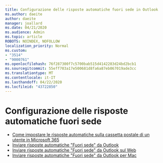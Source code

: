 ```yaml
---
title: Configurazione delle risposte automatiche fuori sede in Outlook
ms.author: daeite
author: daeite
manager: joallard
ms.date: 04/21/2020
ms.audience: Admin
ms.topic: article
ROBOTS: NOINDEX, NOFOLLOW
localization_priority: Normal
ms.custom:
- "3514"
- "9000761"
ms.openlocfilehash: 76f287300f7c5700bab515d4142283d24bd2bcb1
ms.sourcegitcommit: 55eff703a17e500681d8fa6a87eb067019ade3cc
ms.translationtype: MT
ms.contentlocale: it-IT
ms.lasthandoff: 04/22/2020
ms.locfileid: "43722850"
---
```

# <a name="set-up-out-of-office-automatic-replies"></a>Configurazione delle risposte automatiche fuori sede

- [Come impostare le risposte automatiche sulla cassetta postale di un utente in Microsoft 365](https://docs.microsoft.com/exchange/troubleshoot/configure-mailboxes/set-automatic-replies)
- [Inviare risposte automatiche "Fuori sede" da Outlook](https://support.office.com/article/9742f476-5348-4f9f-997f-5e208513bd67)
- [Inviare risposte automatiche "Fuori sede" da Outlook sul Web](https://support.office.com/article/0c193ab0-b9e1-4058-84be-a5b014242290)
- [Inviare risposte automatiche "Fuori sede" da Outlook per Mac](https://support.office.com/article/4e07ab75-beda-4f9e-bcdc-44471ebacdee)
